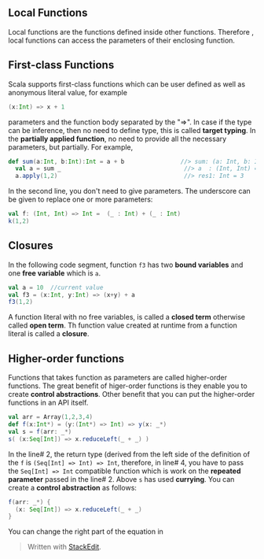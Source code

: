 

## Local Functions
Local functions are the functions defined inside other functions. Therefore , local functions can access the parameters of their enclosing function.
## First-class Functions
Scala supports first-class functions which can be user defined as well as anonymous literal value, for example
```scala
(x:Int) => x + 1
```
parameters and the function body separated by the "=>". In case if the type can be inference, then no need to define type, this is called **target typing**.
In the **partially applied function**,  no need to provide all the necessary parameters, but partially. For example,
```scala
def sum(a:Int, b:Int):Int = a + b                //> sum: (a: Int, b: Int)Int
  val a = sum _                                   //> a  : (Int, Int) => Int = ex3$$$Lambda$9/1209271652@58ceff1
  a.apply(1,2)                                    //> res1: Int = 3
```
In the second line, you don't need to give parameters. The underscore can be given to replace one or more parameters:
```scala
val f: (Int, Int) => Int =  (_ : Int) + (_ : Int)
k(1,2)
```

## Closures
In the following code segment, function `f3` has two **bound variables** and one **free variable** which is `a`.
```scala
val a = 10  //current value
val f3 = (x:Int, y:Int) => (x+y) + a  
f3(1,2)
```
A function literal with no free variables, is called a **closed term** otherwise called **open term**. Th function value created at runtime from a function literal is called a **closure**.

## Higher-order functions
Functions that takes function as parameters are called higher-order functions. The great benefit of higer-order functions is they enable you to create **control abstractions**. Other benefit that you can put the higher-order functions in an API itself.

```scala
val arr = Array(1,2,3,4)  
def f(x:Int*) = (y:(Int*) => Int) => y(x: _*)  
val s = f(arr: _*)  
s( (x:Seq[Int]) => x.reduceLeft(_ + _) )
```

In the line# 2, the return type (derived from the left side of the definition of the `f` is `(Seq[Int] => Int) => Int`, therefore, in line# 4, you have to pass the `Seq[Int] => Int` compatible function which is work on the **repeated parameter** passed in the line# 2. Above `s` has used **currying**.  You can create a **control abstraction** as follows:

```scala
f(arr: _*) {  
  (x: Seq[Int]) => x.reduceLeft(_ + _)  
}
```
You can change the right part of the equation in
> Written with [StackEdit](https://stackedit.io/).
<!--stackedit_data:
eyJoaXN0b3J5IjpbMTI0OTAzMDY2NCwtMTgwMDQ2NTQ2OCwtMT
I4Mjk2NDAwMiwxODkxNjcxMTUxLC0yMDk3MjE4MDQ0LDMwNjcy
MjgyMSwtMTcwNzQwMTEyNywxNDA5ODM3MjkxLDE5NjY4NzI0Nj
MsLTc4MzY5ODU4MywyODIzMDY3MzMsMTMxMjI4ODU3NywxOTk3
MDk0NjQzLC0zNzE3NTAwMDQsLTE5ODg3NjAyMjQsODI5NjAxNT
gxLC0xMTI5NTk4NDY1XX0=
-->